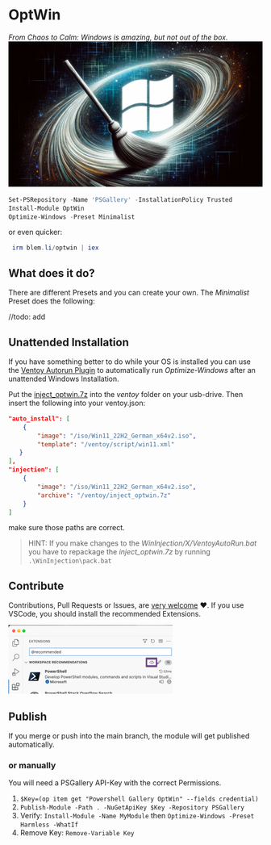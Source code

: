 # OptWin
_From Chaos to Calm: Windows is amazing, but not out of the box._ ![](./optwin.webp) 

```powershell
Set-PSRepository -Name 'PSGallery' -InstallationPolicy Trusted
Install-Module OptWin
Optimize-Windows -Preset Minimalist
```

or even quicker:

```powershell
 irm blem.li/optwin | iex
```



## What does it do?

There are different Presets and you can create your own. The *Minimalist* Preset does the following:

//todo: add



## Unattended Installation

If you have something better to do while your OS is installed you can use the [Ventoy Autorun Plugin](https://www.ventoy.net/en/doc_inject_autorun.html) to automatically run *Optimize-Windows* after an unattended Windows Installation.

Put the [inject_optwin.7z](./WinInjection/output/inject_optwin.7z) into the *ventoy* folder on your usb-drive. Then insert the following into your ventoy.json:

```json
"auto_install": [
	{
		"image": "/iso/Win11_22H2_German_x64v2.iso",
		"template": "/ventoy/script/win11.xml"
   }
],
"injection": [
	{
		"image": "/iso/Win11_22H2_German_x64v2.iso",
		"archive": "/ventoy/inject_optwin.7z"
	}
]
```

make sure those paths are correct.

> HINT: If you make changes to the *WinInjection/X/VentoyAutoRun.bat* you have to repackage the *inject_optwin.7z* by running `.\WinInjection\pack.bat`

## Contribute

Contributions, Pull Requests or Issues,  are <u>very welcome</u> :heart:. If you use VSCode, you should install the recommended Extensions.

<img src="assets/2023-10-24_16-15-51.png" alt="2023-10-24_16-15-51" style="zoom: 50%;" />

## Publish

If you merge or push into the main branch, the module will get published automatically.

### or manually

You will need a PSGallery API-Key with the correct Permissions.

1. `$Key=(op item get "Powershell Gallery OptWin" --fields credential)`
2. `Publish-Module -Path . -NuGetApiKey $Key -Repository PSGallery`
3. Verify: `Install-Module -Name MyModule` then `Optimize-Windows -Preset Harmless -WhatIf`
4. Remove Key: `Remove-Variable Key`

